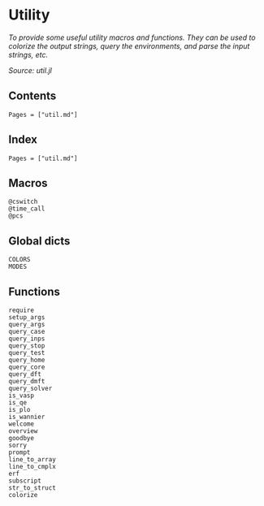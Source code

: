 # Utility

*To provide some useful utility macros and functions. They can be used to colorize the output strings, query the environments, and parse the input strings, etc.*

*Source: util.jl*

## Contents

```@contents
Pages = ["util.md"]
```

## Index

```@index
Pages = ["util.md"]
```

## Macros

```@docs
@cswitch
@time_call
@pcs
```

## Global dicts

```@docs
COLORS
MODES
```

## Functions

```@docs
require
setup_args
query_args
query_case
query_inps
query_stop
query_test
query_home
query_core
query_dft
query_dmft
query_solver
is_vasp
is_qe
is_plo
is_wannier
welcome
overview
goodbye
sorry
prompt
line_to_array
line_to_cmplx
erf
subscript
str_to_struct
colorize
```
